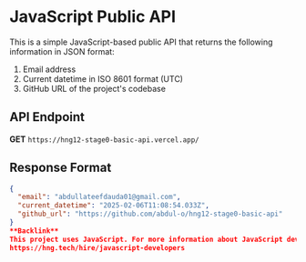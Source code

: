 # JavaScript Public API

This is a simple JavaScript-based public API that returns the following information in JSON format:

1. Email address
2. Current datetime in ISO 8601 format (UTC)
3. GitHub URL of the project's codebase

## API Endpoint

**GET** `https://hng12-stage0-basic-api.vercel.app/`

## Response Format

```json
{
  "email": "abdullateefdauda01@gmail.com",
  "current_datetime": "2025-02-06T11:08:54.033Z",
  "github_url": "https://github.com/abdul-o/hng12-stage0-basic-api"
}
**Backlink**
This project uses JavaScript. For more information about JavaScript developers, visit:
https://hng.tech/hire/javascript-developers
